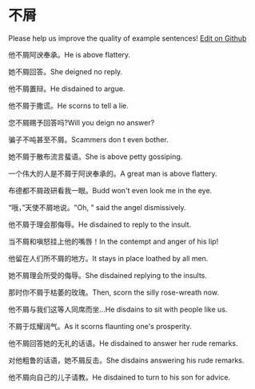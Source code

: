 # 不屑

Please help us improve the quality of example sentences! [Edit on Github](https://github.com/jiyushe/jiyu-example-sentence-source/blob/main/chinese/buxie.md)

<p><span class="chinese">他不屑阿谀奉承。</span><span class="english">He is above flattery.</span></p>

<p><span class="chinese">她不屑回答。</span><span class="english">She deigned no reply.</span></p>

<p><span class="chinese">他不屑置辩。</span><span class="english">He disdained to argue.</span></p>

<p><span class="chinese">他不屑于撒谎。</span><span class="english">He scorns to tell a lie.</span></p>

<p><span class="chinese">您不屑赐予回答吗?</span><span class="english">Will you deign no answer?</span></p>

<p><span class="chinese">骗子不吨甚至不屑。</span><span class="english">Scammers don t even bother.</span></p>

<p><span class="chinese">她不屑于散布流言蜚语。</span><span class="english">She is above petty gossiping.</span></p>

<p><span class="chinese">一个伟大的人是不屑于阿谀奉承的。</span><span class="english">A great man is above flattery.</span></p>

<p><span class="chinese">布德都不屑政研看我一眼。</span><span class="english">Budd won't even look me in the eye.</span></p>

<p><span class="chinese">“哦，”天使不屑地说。</span><span class="english">"Oh, " said the angel dismissively.</span></p>

<p><span class="chinese">他不屑于理会那侮辱。</span><span class="english">He disdained to reply to the insult.</span></p>

<p><span class="chinese">当不屑和嗔怒挂上他的嘴唇！</span><span class="english">In the contempt and anger of his lip!</span></p>

<p><span class="chinese">他留在人们所不屑的地方。</span><span class="english">It stays in place loathed by all men.</span></p>

<p><span class="chinese">她不屑理会所受的侮辱。</span><span class="english">She disdained replying to the insults.</span></p>

<p><span class="chinese">那时你不屑于枯萎的玫瑰。</span><span class="english">Then, scorn the silly rose-wreath now.</span></p>

<p><span class="chinese">他不屑与我们这等人同席而坐…</span><span class="english">He disdains to sit with people like us.</span></p>

<p><span class="chinese">不屑于炫耀阔气。</span><span class="english">As it scorns flaunting one's prosperity.</span></p>

<p><span class="chinese">他不屑回答她的无礼的话语。</span><span class="english">He disdained to answer her rude remarks.</span></p>

<p><span class="chinese">对他粗鲁的话语，她不屑反击。</span><span class="english">She disdains answering his rude remarks.</span></p>

<p><span class="chinese">他不屑向自己的儿子请教。</span><span class="english">He disdained to turn to his son for advice.</span></p>

